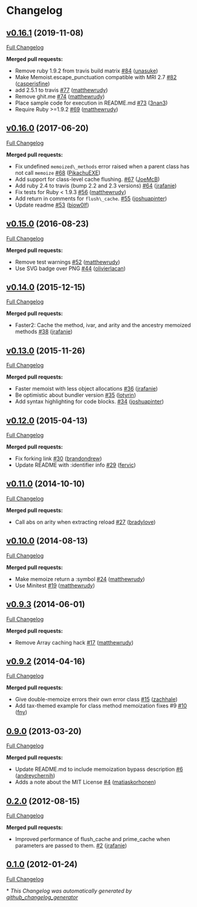 # Changelog

## [v0.16.1](https://github.com/matthewrudy/memoist/tree/v0.16.1) (2019-11-08)

[Full Changelog](https://github.com/matthewrudy/memoist/compare/v0.16.0...v0.16.1)

**Merged pull requests:**

- Remove ruby 1.9.2 from travis build matrix [\#84](https://github.com/matthewrudy/memoist/pull/84) ([unasuke](https://github.com/unasuke))
- Make Memoist.escape\_punctuation compatible with MRI 2.7 [\#82](https://github.com/matthewrudy/memoist/pull/82) ([casperisfine](https://github.com/casperisfine))
- add 2.5.1 to travis [\#77](https://github.com/matthewrudy/memoist/pull/77) ([matthewrudy](https://github.com/matthewrudy))
- Remove ghit.me [\#74](https://github.com/matthewrudy/memoist/pull/74) ([matthewrudy](https://github.com/matthewrudy))
- Place sample code for execution in README.md [\#73](https://github.com/matthewrudy/memoist/pull/73) ([3nan3](https://github.com/3nan3))
- Require Ruby \>=1.9.2 [\#69](https://github.com/matthewrudy/memoist/pull/69) ([matthewrudy](https://github.com/matthewrudy))

## [v0.16.0](https://github.com/matthewrudy/memoist/tree/v0.16.0) (2017-06-20)

[Full Changelog](https://github.com/matthewrudy/memoist/compare/v0.15.0...v0.16.0)

**Merged pull requests:**

- Fix undefined `memoized\_methods` error raised when a parent class has not call `memoize` [\#68](https://github.com/matthewrudy/memoist/pull/68) ([PikachuEXE](https://github.com/PikachuEXE))
- Add support for class-level cache flushing. [\#67](https://github.com/matthewrudy/memoist/pull/67) ([JoeMcB](https://github.com/JoeMcB))
- Add ruby 2.4 to travis \(bump 2.2 and 2.3 versions\) [\#64](https://github.com/matthewrudy/memoist/pull/64) ([jrafanie](https://github.com/jrafanie))
- Fix tests for Ruby \< 1.9.3 [\#56](https://github.com/matthewrudy/memoist/pull/56) ([matthewrudy](https://github.com/matthewrudy))
- Add return in comments for `flush\_cache`. [\#55](https://github.com/matthewrudy/memoist/pull/55) ([joshuapinter](https://github.com/joshuapinter))
- Update readme [\#53](https://github.com/matthewrudy/memoist/pull/53) ([biow0lf](https://github.com/biow0lf))

## [v0.15.0](https://github.com/matthewrudy/memoist/tree/v0.15.0) (2016-08-23)

[Full Changelog](https://github.com/matthewrudy/memoist/compare/v0.14.0...v0.15.0)

**Merged pull requests:**

- Remove test warnings [\#52](https://github.com/matthewrudy/memoist/pull/52) ([matthewrudy](https://github.com/matthewrudy))
- Use SVG badge over PNG [\#44](https://github.com/matthewrudy/memoist/pull/44) ([olivierlacan](https://github.com/olivierlacan))

## [v0.14.0](https://github.com/matthewrudy/memoist/tree/v0.14.0) (2015-12-15)

[Full Changelog](https://github.com/matthewrudy/memoist/compare/v0.13.0...v0.14.0)

**Merged pull requests:**

- Faster2: Cache the method, ivar, and arity and the ancestry memoized methods [\#38](https://github.com/matthewrudy/memoist/pull/38) ([jrafanie](https://github.com/jrafanie))

## [v0.13.0](https://github.com/matthewrudy/memoist/tree/v0.13.0) (2015-11-26)

[Full Changelog](https://github.com/matthewrudy/memoist/compare/v0.12.0...v0.13.0)

**Merged pull requests:**

- Faster memoist with less object allocations [\#36](https://github.com/matthewrudy/memoist/pull/36) ([jrafanie](https://github.com/jrafanie))
- Be optimistic about bundler version [\#35](https://github.com/matthewrudy/memoist/pull/35) ([lotyrin](https://github.com/lotyrin))
- Add syntax highlighting for code blocks. [\#34](https://github.com/matthewrudy/memoist/pull/34) ([joshuapinter](https://github.com/joshuapinter))

## [v0.12.0](https://github.com/matthewrudy/memoist/tree/v0.12.0) (2015-04-13)

[Full Changelog](https://github.com/matthewrudy/memoist/compare/v0.11.0...v0.12.0)

**Merged pull requests:**

- Fix forking link [\#30](https://github.com/matthewrudy/memoist/pull/30) ([brandondrew](https://github.com/brandondrew))
- Update README with :identifier info [\#29](https://github.com/matthewrudy/memoist/pull/29) ([fervic](https://github.com/fervic))

## [v0.11.0](https://github.com/matthewrudy/memoist/tree/v0.11.0) (2014-10-10)

[Full Changelog](https://github.com/matthewrudy/memoist/compare/v0.10.0...v0.11.0)

**Merged pull requests:**

- Call abs on arity when extracting reload [\#27](https://github.com/matthewrudy/memoist/pull/27) ([bradylove](https://github.com/bradylove))

## [v0.10.0](https://github.com/matthewrudy/memoist/tree/v0.10.0) (2014-08-13)

[Full Changelog](https://github.com/matthewrudy/memoist/compare/v0.9.3...v0.10.0)

**Merged pull requests:**

- Make memoize return a :symbol [\#24](https://github.com/matthewrudy/memoist/pull/24) ([matthewrudy](https://github.com/matthewrudy))
- Use Minitest [\#19](https://github.com/matthewrudy/memoist/pull/19) ([matthewrudy](https://github.com/matthewrudy))

## [v0.9.3](https://github.com/matthewrudy/memoist/tree/v0.9.3) (2014-06-01)

[Full Changelog](https://github.com/matthewrudy/memoist/compare/v0.9.2...v0.9.3)

**Merged pull requests:**

- Remove Array caching hack [\#17](https://github.com/matthewrudy/memoist/pull/17) ([matthewrudy](https://github.com/matthewrudy))

## [v0.9.2](https://github.com/matthewrudy/memoist/tree/v0.9.2) (2014-04-16)

[Full Changelog](https://github.com/matthewrudy/memoist/compare/0.9.0...v0.9.2)

**Merged pull requests:**

- Give double-memoize errors their own error class [\#15](https://github.com/matthewrudy/memoist/pull/15) ([zachhale](https://github.com/zachhale))
- Add tax-themed example for class method memoization fixes \#9 [\#10](https://github.com/matthewrudy/memoist/pull/10) ([fny](https://github.com/fny))

## [0.9.0](https://github.com/matthewrudy/memoist/tree/0.9.0) (2013-03-20)

[Full Changelog](https://github.com/matthewrudy/memoist/compare/0.2.0...0.9.0)

**Merged pull requests:**

- Update README.md to include memoization bypass description [\#6](https://github.com/matthewrudy/memoist/pull/6) ([andreychernih](https://github.com/andreychernih))
- Adds a note about the MIT License [\#4](https://github.com/matthewrudy/memoist/pull/4) ([matiaskorhonen](https://github.com/matiaskorhonen))

## [0.2.0](https://github.com/matthewrudy/memoist/tree/0.2.0) (2012-08-15)

[Full Changelog](https://github.com/matthewrudy/memoist/compare/0.1.0...0.2.0)

**Merged pull requests:**

- Improved performance of flush\_cache and prime\_cache when parameters are passed to them. [\#2](https://github.com/matthewrudy/memoist/pull/2) ([jrafanie](https://github.com/jrafanie))

## [0.1.0](https://github.com/matthewrudy/memoist/tree/0.1.0) (2012-01-24)

[Full Changelog](https://github.com/matthewrudy/memoist/compare/7a5352d6b6c4219f37f329d2422985961c749748...0.1.0)



\* *This Changelog was automatically generated by [github_changelog_generator](https://github.com/github-changelog-generator/github-changelog-generator)*
